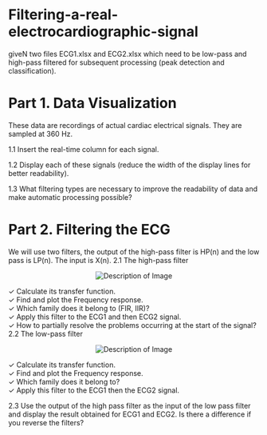# Filtering-a-real-electrocardiographic-signal
 giveN two files ECG1.xlsx and ECG2.xlsx which need to be low-pass and high-pass 
filtered for subsequent processing (peak detection and classification).
# Part 1. Data Visualization 
These data are recordings of actual cardiac electrical signals. They are sampled at 360 Hz.  

1.1 Insert the real-time column for each signal.  

1.2 Display each of these signals (reduce the width of the display lines for better readability).  

1.3 What filtering types are necessary to improve the readability of data and make automatic processing possible?  

# Part 2. Filtering the ECG 
We will use two filters, the output of the high-pass filter is HP(n)
and the low pass is LP(n). The input is X(n).
2.1 The high-pass filter
<p align="center">
  <img src="https://github.com/user-attachments/assets/8739eb03-7ae3-40d4-becf-edc4bd5256e4" alt="Description of Image">
</p>
✓ Calculate its transfer function.<br>
✓ Find and plot the Frequency response.<br>
✓ Which family does it belong to (FIR, IIR)?<br>
✓ Apply this filter to the ECG1 and then ECG2 signal.<br>
✓ How to partially resolve the problems occurring at the start of the signal?<br>
2.2 The low-pass filter<br>
<p align="center">
  <img src="https://github.com/user-attachments/assets/87ecc914-36fb-492c-b520-df3d34857be6" alt="Description of Image">
</p>

✓ Calculate its transfer function.<br>
✓ Find and plot the Frequency response.<br>
✓ Which family does it belong to?<br>
✓ Apply this filter to the ECG1 then the ECG2 signal.<br>

2.3 Use the output of the high pass filter as the input of the low pass filter and display the 
result obtained for ECG1 and ECG2. Is there a difference if you reverse the filters?
